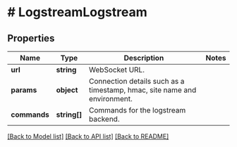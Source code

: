 # # LogstreamLogstream

## Properties

Name | Type | Description | Notes
------------ | ------------- | ------------- | -------------
**url** | **string** | WebSocket URL. |
**params** | **object** | Connection details such as a timestamp, hmac, site name and environment. |
**commands** | **string[]** | Commands for the logstream backend. |

[[Back to Model list]](../../README.md#models) [[Back to API list]](../../README.md#endpoints) [[Back to README]](../../README.md)

